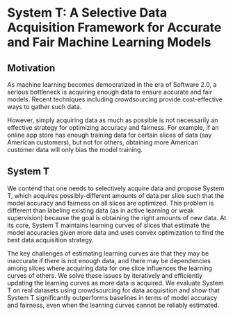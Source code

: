 # System T: A Selective Data Acquisition Framework for Accurate and Fair Machine Learning Models

## Motivation
As machine learning becomes democratized in the era of Software 2.0, a serious bottleneck is acquiring enough data to ensure accurate and fair models. Recent techniques including crowdsourcing provide cost-effective ways to gather such data. 

However, simply acquiring data as much as possible is not necessarily an effective strategy for optimizing accuracy and fairness. For example, if an online app store has enough training data for certain slices of data (say American customers), but not for others, obtaining more American customer data will only bias the model training. 

## System T
We contend that one needs to selectively acquire data and propose System T, which acquires possibly-different amounts of data per slice such that the model accuracy and fairness on all slices are optimized. This problem is different than labeling existing data (as in active learning or weak supervision) because the goal is obtaining the right amounts of new data. At its core, System T maintains learning curves of slices that estimate the model accuracies given more data and uses convex optimization to find the best data acquisition strategy. 

The key challenges of estimating learning curves are that they may be inaccurate if there is not enough data, and there may be dependencies among slices where acquiring data for one slice influences the learning curves of others. We solve these issues by iteratively and efficiently updating the learning curves as more data is acquired. We evaluate System T on real datasets using crowdsourcing for data acquisition and show that System T significantly outperforms baselines in terms of model accuracy and fairness, even when the learning curves cannot be reliably estimated. 
